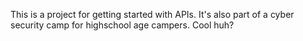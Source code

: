 This is a project for getting started with APIs. It's also part of a cyber security camp for highschool age campers. Cool huh?
